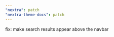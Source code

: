 ```yaml
---
"nextra": patch
"nextra-theme-docs": patch
---
```


fix: make search results appear above the navbar
